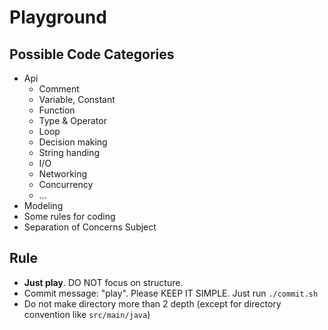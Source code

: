 # Playground

## Possible Code Categories

- Api
  - Comment
  - Variable, Constant
  - Function
  - Type & Operator
  - Loop
  - Decision making
  - String handing
  - I/O
  - Networking
  - Concurrency
  - ...
- Modeling
- Some rules for coding
- Separation of Concerns Subject

## Rule

- **Just play**. DO NOT focus on structure.
- Commit message: "play". Please KEEP IT SIMPLE. Just run `./commit.sh`
- Do not make directory more than 2 depth (except for directory convention like `src/main/java`)

